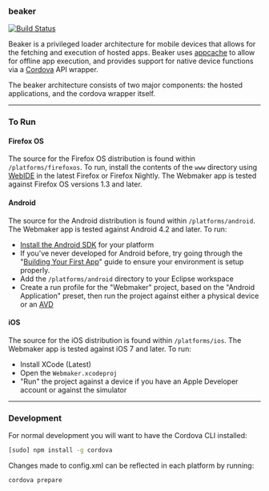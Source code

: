 ### beaker

[![Build Status](https://travis-ci.org/mozillafordevelopment/beaker.svg)](https://travis-ci.org/mozillafordevelopment/beaker)

Beaker is a privileged loader architecture for mobile devices that allows for the fetching and execution of hosted apps. Beaker uses [appcache](https://developer.mozilla.org/en-US/docs/Web/HTML/Using_the_application_cache) to allow for offline app execution, and provides support for native device functions via a [Cordova](http://cordova.apache.org/) API wrapper.

The beaker architecture consists of two major components: the hosted applications, and the cordova wrapper itself.

---

### To Run

#### Firefox OS
The source for the Firefox OS distribution is found within `/platforms/firefoxos`. To run, install the contents of the `www` directory using [WebIDE](https://developer.mozilla.org/en-US/docs/Tools/WebIDE) in the latest Firefox or Firefox Nightly. The Webmaker app is tested against Firefox OS versions 1.3 and later.

#### Android
The source for the Android distribution is found within `/platforms/android`. The Webmaker app is tested against Android 4.2 and later. To run:
- [Install the Android SDK](https://developer.android.com/sdk) for your platform
- If you've never developed for Android before, try going through the "[Building Your First App](https://developer.android.com/training/basics/firstapp/index.html)" guide to ensure your environment is setup properly.
- Add the `/platforms/android` directory to your Eclipse workspace
- Create a run profile for the "Webmaker" project, based on the "Android Application" preset, then run the project against either a physical device or an [AVD](https://developer.android.com/tools/devices/)

#### iOS
The source for the iOS distribution is found within `/platforms/ios`. The Webmaker app is tested against iOS 7 and later. To run:
- Install XCode (Latest)
- Open the `Webmaker.xcodeproj` 
- "Run" the project against a device if you have an Apple Developer account or against the simulator

---

### Development
For normal development you will want to have the Cordova CLI installed:
```bash
[sudo] npm install -g cordova
```

Changes made to config.xml can be reflected in each platform by running:
```bash
cordova prepare
```
